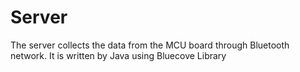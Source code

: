 # Server
The server collects the data from the MCU board through Bluetooth network. It is written by Java using Bluecove Library
